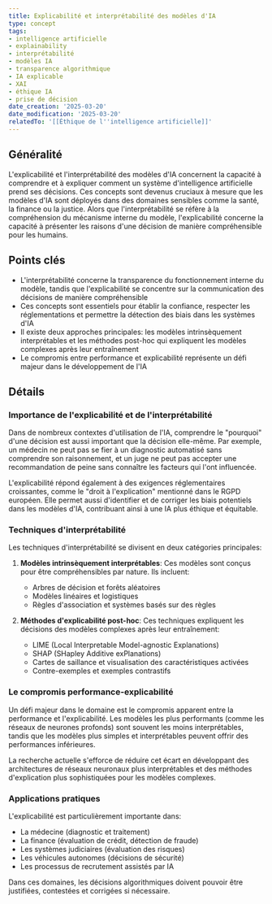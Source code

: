 ```yaml
---
title: Explicabilité et interprétabilité des modèles d'IA
type: concept
tags:
- intelligence artificielle
- explainability
- interprétabilité
- modèles IA
- transparence algorithmique
- IA explicable
- XAI
- éthique IA
- prise de décision
date_creation: '2025-03-20'
date_modification: '2025-03-20'
relatedTo: '[[Éthique de l''intelligence artificielle]]'
---
```

## Généralité

L'explicabilité et l'interprétabilité des modèles d'IA concernent la capacité à comprendre et à expliquer comment un système d'intelligence artificielle prend ses décisions. Ces concepts sont devenus cruciaux à mesure que les modèles d'IA sont déployés dans des domaines sensibles comme la santé, la finance ou la justice. Alors que l'interprétabilité se réfère à la compréhension du mécanisme interne du modèle, l'explicabilité concerne la capacité à présenter les raisons d'une décision de manière compréhensible pour les humains.

## Points clés

- L'interprétabilité concerne la transparence du fonctionnement interne du modèle, tandis que l'explicabilité se concentre sur la communication des décisions de manière compréhensible
- Ces concepts sont essentiels pour établir la confiance, respecter les réglementations et permettre la détection des biais dans les systèmes d'IA
- Il existe deux approches principales: les modèles intrinsèquement interprétables et les méthodes post-hoc qui expliquent les modèles complexes après leur entraînement
- Le compromis entre performance et explicabilité représente un défi majeur dans le développement de l'IA

## Détails

### Importance de l'explicabilité et de l'interprétabilité

Dans de nombreux contextes d'utilisation de l'IA, comprendre le "pourquoi" d'une décision est aussi important que la décision elle-même. Par exemple, un médecin ne peut pas se fier à un diagnostic automatisé sans comprendre son raisonnement, et un juge ne peut pas accepter une recommandation de peine sans connaître les facteurs qui l'ont influencée.

L'explicabilité répond également à des exigences réglementaires croissantes, comme le "droit à l'explication" mentionné dans le RGPD européen. Elle permet aussi d'identifier et de corriger les biais potentiels dans les modèles d'IA, contribuant ainsi à une IA plus éthique et équitable.

### Techniques d'interprétabilité

Les techniques d'interprétabilité se divisent en deux catégories principales:

1. **Modèles intrinsèquement interprétables**: Ces modèles sont conçus pour être compréhensibles par nature. Ils incluent:
   - Arbres de décision et forêts aléatoires
   - Modèles linéaires et logistiques
   - Règles d'association et systèmes basés sur des règles

2. **Méthodes d'explicabilité post-hoc**: Ces techniques expliquent les décisions des modèles complexes après leur entraînement:
   - LIME (Local Interpretable Model-agnostic Explanations)
   - SHAP (SHapley Additive exPlanations)
   - Cartes de saillance et visualisation des caractéristiques activées
   - Contre-exemples et exemples contrastifs

### Le compromis performance-explicabilité

Un défi majeur dans le domaine est le compromis apparent entre la performance et l'explicabilité. Les modèles les plus performants (comme les réseaux de neurones profonds) sont souvent les moins interprétables, tandis que les modèles plus simples et interprétables peuvent offrir des performances inférieures.

La recherche actuelle s'efforce de réduire cet écart en développant des architectures de réseaux neuronaux plus interprétables et des méthodes d'explication plus sophistiquées pour les modèles complexes.

### Applications pratiques

L'explicabilité est particulièrement importante dans:
- La médecine (diagnostic et traitement)
- La finance (évaluation de crédit, détection de fraude)
- Les systèmes judiciaires (évaluation des risques)
- Les véhicules autonomes (décisions de sécurité)
- Les processus de recrutement assistés par IA

Dans ces domaines, les décisions algorithmiques doivent pouvoir être justifiées, contestées et corrigées si nécessaire.